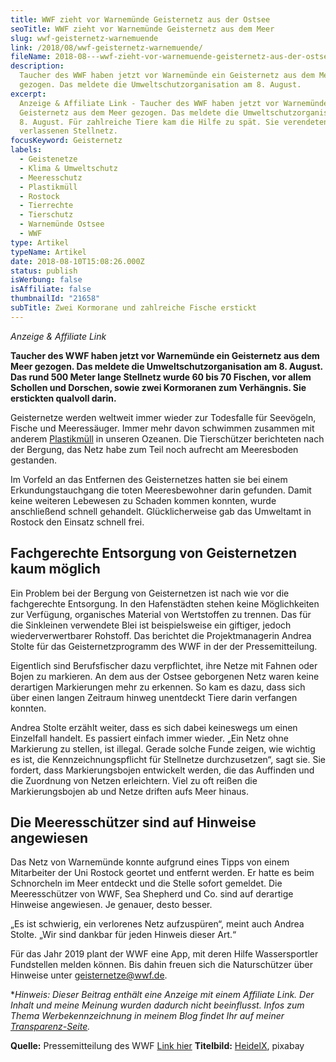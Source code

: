 ```yaml
---
title: WWF zieht vor Warnemünde Geisternetz aus der Ostsee
seoTitle: WWF zieht vor Warnemünde Geisternetz aus dem Meer
slug: wwf-geisternetz-warnemuende
link: /2018/08/wwf-geisternetz-warnemuende/
fileName: 2018-08---wwf-zieht-vor-warnemuende-geisternetz-aus-der-ostsee.md
description:
  Taucher des WWF haben jetzt vor Warnemünde ein Geisternetz aus dem Meer
  gezogen. Das meldete die Umweltschutzorganisation am 8. August.
excerpt:
  Anzeige & Affiliate Link - Taucher des WWF haben jetzt vor Warnemünde ein
  Geisternetz aus dem Meer gezogen. Das meldete die Umweltschutzorganisation am
  8. August. Für zahlreiche Tiere kam die Hilfe zu spät. Sie verendeten in dem
  verlassenen Stellnetz.
focusKeyword: Geisternetz
labels:
  - Geistenetze
  - Klima & Umweltschutz
  - Meeresschutz
  - Plastikmüll
  - Rostock
  - Tierrechte
  - Tierschutz
  - Warnemünde Ostsee
  - WWF
type: Artikel
typeName: Artikel
date: 2018-08-10T15:08:26.000Z
status: publish
isWerbung: false
isAffiliate: false
thumbnailId: "21658"
subTitle: Zwei Kormorane und zahlreiche Fische erstickt
---
```


<em>Anzeige &amp; Affiliate Link</em>

<strong>Taucher des WWF haben jetzt vor Warnemünde ein Geisternetz aus dem Meer
gezogen. Das meldete die Umweltschutzorganisation am 8. August. Das rund 500
Meter lange Stellnetz wurde 60 bis 70 Fischen, vor allem Schollen und Dorschen,
sowie zwei Kormoranen zum Verhängnis. Sie erstickten qualvoll darin.</strong>

Geisternetze werden weltweit immer wieder zur Todesfalle für Seevögeln, Fische
und Meeressäuger. Immer mehr davon schwimmen zusammen mit anderem
[Plastikmüll](/2017/08/kenia-sagt-plastiktueten-nein-danke/) in unseren Ozeanen.
Die Tierschützer berichteten nach der Bergung, das Netz habe zum Teil noch
aufrecht am Meeresboden gestanden.

Im Vorfeld an das Entfernen des Geisternetzes hatten sie bei einem
Erkundungstauchgang die toten Meeresbewohner darin gefunden. Damit keine
weiteren Lebewesen zu Schaden kommen konnten, wurde anschließend schnell
gehandelt. Glücklicherweise gab das Umweltamt in Rostock den Einsatz schnell
frei.

## Fachgerechte Entsorgung von Geisternetzen kaum möglich

Ein Problem bei der Bergung von Geisternetzen ist nach wie vor die fachgerechte
Entsorgung. In den Hafenstädten stehen keine Möglichkeiten zur Verfügung,
organisches Material von Wertstoffen zu trennen. Das für die Sinkleinen
verwendete Blei ist beispielsweise ein giftiger, jedoch wiederverwertbarer
Rohstoff. Das berichtet die Projektmanagerin Andrea Stolte für das
Geisternetzprogramm des WWF in der der Pressemitteilung.

Eigentlich sind Berufsfischer dazu verpflichtet, ihre Netze mit Fahnen oder
Bojen zu markieren. An dem aus der Ostsee geborgenen Netz waren keine derartigen
Markierungen mehr zu erkennen. So kam es dazu, dass sich über einen langen
Zeitraum hinweg unentdeckt Tiere darin verfangen konnten.

Andrea Stolte erzählt weiter, dass es sich dabei keineswegs um einen Einzelfall
handelt. Es passiert einfach immer wieder. „Ein Netz ohne Markierung zu stellen,
ist illegal. Gerade solche Funde zeigen, wie wichtig es ist, die
Kennzeichnungspflicht für Stellnetze durchzusetzen“, sagt sie. Sie fordert, dass
Markierungsbojen entwickelt werden, die das Auffinden und die Zuordnung von
Netzen erleichtern. Viel zu oft reißen die Markierungsbojen ab und Netze driften
aufs Meer hinaus.

## Die Meeresschützer sind auf Hinweise angewiesen

Das Netz von Warnemünde konnte aufgrund eines Tipps von einem Mitarbeiter der
Uni Rostock geortet und entfernt werden. Er hatte es beim Schnorcheln im Meer
entdeckt und die Stelle sofort gemeldet. Die Meeresschützer von WWF, Sea
Shepherd und Co. sind auf derartige Hinweise angewiesen. Je genauer, desto
besser.

„Es ist schwierig, ein verlorenes Netz aufzuspüren“, meint auch Andrea Stolte.
„Wir sind dankbar für jeden Hinweis dieser Art.“

Für das Jahr 2019 plant der WWF eine App, mit deren Hilfe Wassersportler
Fundstellen melden können. Bis dahin freuen sich die Naturschützer über Hinweise
unter geisternetze@wwf.de.

<script type="text/javascript" src="https://www.adcell.de/js/jsadlib.js"></script>

<script type="text/javascript">
    Adcell.user.setPartnerId("80259");
    Adcell.user.getAd({
        "wid":"170962",
        "target":"_blank"
    });
</script>

\*<em>Hinweis: Dieser Beitrag enthält eine Anzeige mit einem Affiliate Link. Der
Inhalt und meine Meinung wurden dadurch nicht beeinflusst. Infos zum Thema
Werbekennzeichnung in meinem Blog findet Ihr auf meiner
[Transparenz-Seite](/werbung/). </em>

<strong>Quelle:</strong> Pressemitteilung des WWF
[Link hier](https://www.wwf.de/2018/juli/500-meter-geisternetz-geborgen/)
<strong>Titelbild:</strong>
[HeidelX](https://pixabay.com/de/users/HeidelX-281649/), pixabay
